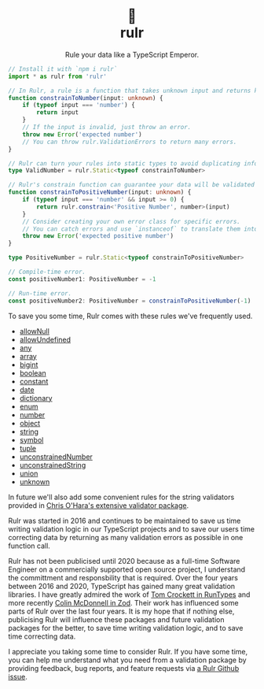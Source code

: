 <h1 align="center">
  <div>👑</div>
  <div>rulr</div>
</h1>
<p align="center">
Rule your data like a TypeScript Emperor.
</p>

```ts
// Install it with `npm i rulr`
import * as rulr from 'rulr'

// In Rulr, a rule is a function that takes unknown input and returns known valid output.
function constrainToNumber(input: unknown) {
	if (typeof input === 'number') {
		return input
	}
	// If the input is invalid, just throw an error.
	throw new Error('expected number')
	// You can throw rulr.ValidationErrors to return many errors.
}

// Rulr can turn your rules into static types to avoid duplicating information.
type ValidNumber = rulr.Static<typeof constrainToNumber>

// Rulr's constrain function can guarantee your data will be validated at runtime.
function constrainToPositiveNumber(input: unknown) {
	if (typeof input === 'number' && input >= 0) {
		return rulr.constrain<'Positive Number', number>(input)
	}
	// Consider creating your own error class for specific errors.
	// You can catch errors and use `instanceof` to translate them into different languages.
	throw new Error('expected positive number')
}

type PositiveNumber = rulr.Static<typeof constrainToPositiveNumber>

// Compile-time error.
const positiveNumber1: PositiveNumber = -1

// Run-time error.
const positiveNumber2: PositiveNumber = constrainToPositiveNumber(-1)
```

To save you some time, Rulr comes with these rules we've frequently used.

- [allowNull](./src/higherOrderRules/allowNull/readme.md)
- [allowUndefined](./src/higherOrderRules/allowUndefined/readme.md)
- [any](./src/valueRules/any/readme.md)
- [array](./src/higherOrderRules/array/readme.md)
- [bigint](./src/valueRules/bigint/readme.md)
- [boolean](./src/valueRules/boolean/readme.md)
- [constant](./src/valueRules/constant/readme.md)
- [date](./src/valueRules/date/readme.md)
- [dictionary](./src/higherOrderRules/dictionary/readme.md)
- [enum](./src/valueRules/enum/readme.md)
- [number](./src/constrainedValues/number/readme.md)
- [object](./src/higherOrderRules/object/readme.md)
- [string](./src/constrainedValues/string/readme.md)
- [symbol](./src/valueRules/symbol/readme.md)
- [tuple](./src/higherOrderRules/tuple/readme.md)
- [unconstrainedNumber](./src/valueRules/unconstrainedNumber/readme.md)
- [unconstrainedString](./src/valueRules/unconstrainedString/readme.md)
- [union](./src/higherOrderRules/union/readme.md)
- [unknown](./src/valueRules/unknown/readme.md)

In future we'll also add some convenient rules for the string validators provided in [Chris O'Hara's extensive validator package](https://www.npmjs.com/package/validator).

Rulr was started in 2016 and continues to be maintained to save us time writing validation logic in our TypeScript projects and to save our users time correcting data by returning as many validation errors as possible in one function call.

Rulr has not been publicised until 2020 because as a full-time Software Engineer on a commercially supported open source project, I understand the committment and responsbility that is required. Over the four years between 2016 and 2020, TypeScript has gained many great validation libraries. I have greatly admired the work of [Tom Crockett in RunTypes](https://github.com/pelotom/runtypes) and more recently [Colin McDonnell in Zod](https://github.com/vriad/zod). Their work has influenced some parts of Rulr over the last four years. It is my hope that if nothing else, publicising Rulr will influence these packages and future validation packages for the better, to save time writing validation logic, and to save time correcting data.

I appreciate you taking some time to consider Rulr. If you have some time, you can help me understand what you need from a validation package by providing feedback, bug reports, and feature requests via [a Rulr Github issue](https://github.com/ryansmith94/rulr/issues).
